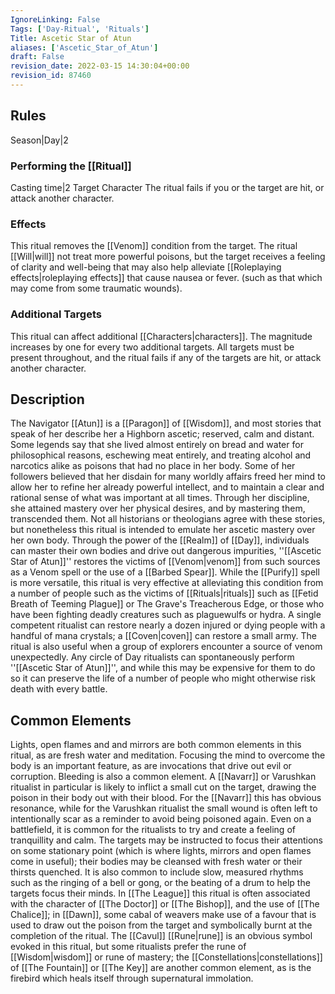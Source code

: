 ```yaml
---
IgnoreLinking: False
Tags: ['Day-Ritual', 'Rituals']
Title: Ascetic Star of Atun
aliases: ['Ascetic_Star_of_Atun']
draft: False
revision_date: 2022-03-15 14:30:04+00:00
revision_id: 87460
---
```


## Rules
Season|Day|2
### Performing the [[Ritual]]
Casting time|2 Target Character
The ritual fails if you or the target are hit, or attack another character.
### Effects
This ritual removes the [[Venom]] condition from the target.
The ritual [[Will|will]] not treat more powerful poisons, but the target receives a feeling of clarity and well-being that may also help alleviate [[Roleplaying effects|roleplaying effects]] that cause nausea or fever. (such as that which may come from some traumatic wounds). 
### Additional Targets
This ritual can affect additional [[Characters|characters]]. The magnitude increases by one for every two additional targets. All targets must be present throughout, and the ritual fails if any of the targets are hit, or attack another character.
## Description
The Navigator [[Atun]] is a [[Paragon]] of [[Wisdom]], and most stories that speak of her describe her  a Highborn ascetic; reserved, calm and distant. Some legends say that she lived almost entirely on bread and water for philosophical reasons, eschewing meat entirely, and treating alcohol and narcotics alike as poisons that had no place in her body. Some of her followers believed that her disdain for many worldly affairs freed her mind to allow her to refine her already powerful intellect, and to maintain a clear and rational sense of what was important at all times. Through her discipline, she attained mastery over her physical desires, and by mastering them, transcended them. 
Not all historians or theologians agree with these stories, but nonetheless this ritual is intended to emulate her ascetic mastery over her own body. Through the power of the [[Realm]] of [[Day]], individuals can master their own bodies and drive out dangerous impurities,
''[[Ascetic Star of Atun]]'' restores the victims of [[Venom|venom]] from such sources as a Venom spell or the use of a [[Barbed Spear]]. While the [[Purify]] spell is more versatile, this ritual is very effective at alleviating this condition from a number of people such as the victims of [[Rituals|rituals]] such as [[Fetid Breath of Teeming Plague]] or The Grave's Treacherous Edge,  or those who have been fighting deadly creatures such as plaguewulfs or hydra. A single competent ritualist can restore nearly a dozen injured or dying people with a handful of mana crystals; a [[Coven|coven]] can restore a small army.
The ritual is also useful when a group of explorers encounter a source of venom unexpectedly. Any circle of Day ritualists can spontaneously perform ''[[Ascetic Star of Atun]]'', and while this may be expensive for them to do so it can preserve the life of a number of people who might otherwise risk death with every battle.
## Common Elements
Lights, open flames and and mirrors are both common elements in this ritual, as are fresh water and meditation. Focusing the mind to overcome the body is an important feature, as are invocations that drive out evil or corruption. Bleeding is also a common element. A [[Navarr]] or Varushkan ritualist in particular is likely to inflict a small cut on the target, drawing the poison in their body out with their blood. For the [[Navarr]] this has obvious resonance, while for the Varushkan ritualist the small wound is often left to intentionally scar as a reminder to avoid being poisoned again.
Even on a battlefield, it is common for the ritualists to try and create a feeling of tranquillity and calm. The targets may be instructed to focus their attentions on some stationary point (which is where lights, mirrors and open flames come in useful); their bodies may be cleansed with fresh water or their thirsts quenched. It is also common to include slow, measured rhythms such as the ringing of a bell or gong, or the beating of a drum to help the targets focus their minds.
In [[The League]] this ritual is often associated with the character of [[The Doctor]] or [[The Bishop]], and the use of [[The Chalice]]; in [[Dawn]], some cabal of weavers make use of a favour that is used to draw out the poison from the target and symbolically burnt at the completion of the ritual.
The [[Cavul]] [[Rune|rune]] is an obvious symbol evoked in this ritual, but some ritualists prefer the rune of [[Wisdom|wisdom]] or rune of mastery; the [[Constellations|constellations]] of [[The Fountain]] or [[The Key]] are another common element, as is the firebird which heals itself through supernatural immolation.